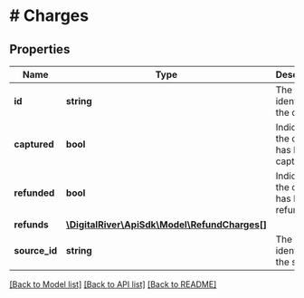 # # Charges

## Properties

Name | Type | Description | Notes
------------ | ------------- | ------------- | -------------
**id** | **string** | The unique identifier of the charge | [optional]
**captured** | **bool** | Indicates if the charge has been captured. | [optional]
**refunded** | **bool** | Indicates if the charge has been refunded. | [optional]
**refunds** | [**\DigitalRiver\ApiSdk\Model\RefundCharges[]**](RefundCharges.md) |  | [optional]
**source_id** | **string** | The unique identifier of the source. | [optional]

[[Back to Model list]](../../README.md#models) [[Back to API list]](../../README.md#endpoints) [[Back to README]](../../README.md)
